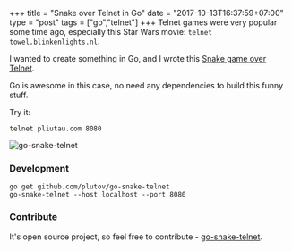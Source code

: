 +++
title = "Snake over Telnet in Go"
date = "2017-10-13T16:37:59+07:00"
type = "post"
tags = ["go","telnet"]
+++
Telnet games were very popular some time ago, especially this Star Wars movie: `telnet towel.blinkenlights.nl`.

I wanted to create something in Go, and I wrote this [Snake game over Telnet](https://github.com/plutov/go-snake-telnet).

Go is awesome in this case, no need any dependencies to build this funny stuff.

Try it:

```
telnet pliutau.com 8080
```

![go-snake-telnet](/go-snake-telnet.gif)

### Development

```
go get github.com/plutov/go-snake-telnet
go-snake-telnet --host localhost --port 8080
```

### Contribute

It's open source project, so feel free to contribute - [go-snake-telnet](https://github.com/plutov/go-snake-telnet).
